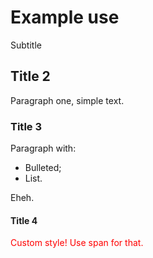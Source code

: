 # Example use
<span class="ut">Subtitle</span>

## Title 2

Paragraph one, simple text.

### Title 3

Paragraph with:

- Bulleted;
- List.

Eheh.

#### Title 4

<span style="color: red">Custom style! Use span for that.</span>